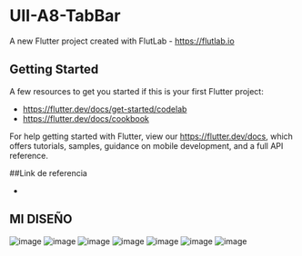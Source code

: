 # UII-A8-TabBar

A new Flutter project created with FlutLab - https://flutlab.io

## Getting Started

A few resources to get you started if this is your first Flutter project:

- https://flutter.dev/docs/get-started/codelab
- https://flutter.dev/docs/cookbook

For help getting started with Flutter, view our
https://flutter.dev/docs, which offers tutorials,
samples, guidance on mobile development, and a full API reference.

##Link de referencia 

-

## MI DISEÑO
![image](https://github.com/MolinaVRL128/UII-A8-TabBar/assets/143743724/569aeb9e-1583-472d-89f0-fdfbcd7ae04b)
![image](https://github.com/MolinaVRL128/UII-A8-TabBar/assets/143743724/c2aaebb3-63c6-45b0-b351-5b5804672da3)
![image](https://github.com/MolinaVRL128/UII-A8-TabBar/assets/143743724/67decb84-6b9c-4942-86ec-9368d4ba8671)
![image](https://github.com/MolinaVRL128/UII-A8-TabBar/assets/143743724/dca9dd34-b9fb-414c-b019-654d2f61a86d)
![image](https://github.com/MolinaVRL128/UII-A8-TabBar/assets/143743724/c454d80e-75d9-444e-8ab7-75ba0137e8ed)
![image](https://github.com/MolinaVRL128/UII-A8-TabBar/assets/143743724/186948d4-3305-403c-9941-a75b46b0b19c)
![image](https://github.com/MolinaVRL128/UII-A8-TabBar/assets/143743724/643fd461-40e8-44de-8f0b-59506e06fbd0)







